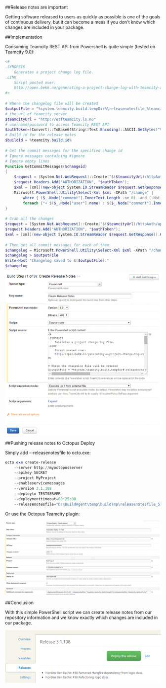 ##Release notes are important

Getting software released to users as quickly as possible is one of the goals of continuous delivery, but it can become a mess if you don't know which changes are included in your package.

##Implementation

Consuming Teamcity REST API from Powershell is quite simple (tested on Teamcity 9.0):

```PowerShell
<#
.SYNOPSIS
    Generates a project change log file.
.LINK
    Script posted over:
    http://open.bekk.no/generating-a-project-change-log-with-teamcity-and-powershell
#>

# Where the changelog file will be created
$outputFile = "%system.teamcity.build.tempDir%\releasenotesfile_%teamcity.build.id%.txt"
# the url of teamcity server
$teamcityUrl = "http://etfteamcity.ls.no"
# username/password to access Teamcity REST API
$authToken=[Convert]::ToBase64String([Text.Encoding]::ASCII.GetBytes("%system.teamcity.auth.userId%:%system.teamcity.auth.password%"))
# Build id for the release notes
$buildId = %teamcity.build.id%

# Get the commit messages for the specified change id
# Ignore messages containing #ignore
# Ignore empty lines
Function GetCommitMessages($changeid)
{
    $request = [System.Net.WebRequest]::Create("$($teamcityUrl)/httpAuth/app/rest/changes/id:$changeid")     
    $request.Headers.Add("AUTHORIZATION", "$authToken");
    $xml = [xml](new-object System.IO.StreamReader $request.GetResponse().GetResponseStream()).ReadToEnd()    
    Microsoft.PowerShell.Utility\Select-Xml $xml -XPath "/change" |
        where { ($_.Node["comment"].InnerText.Length -ne 0) -and (-Not $_.Node["comment"].InnerText.Contains('#ignore'))} |
        foreach {"+ $($_.Node["user"].name) : $($_.Node["comment"].InnerText.Trim().Replace("`n"," "))`n"}
}

# Grab all the changes
$request = [System.Net.WebRequest]::Create("$($teamcityUrl)/httpAuth/app/rest/changes?build=id:$($buildId)")
$request.Headers.Add("AUTHORIZATION", "$authToken");
$xml = [xml](new-object System.IO.StreamReader $request.GetResponse().GetResponseStream()).ReadToEnd()

# Then get all commit messages for each of them
$changelog = Microsoft.PowerShell.Utility\Select-Xml $xml -XPath "/changes/change" | Foreach {GetCommitMessages($_.Node.id)}
$changelog > $outputFile
Write-Host "Changelog saved to $($outputFile):"
$changelog
```

<img src="https://raw.githubusercontent.com/nordineb/Blog/master/BEKK/Generating_a_project_change_log_with_Teamcity_and_Powershell/TC_Step.png" alt="Teamcity Build Step" style="width: 570px;"/>

##Pushing release notes to Octopus Deploy

Simply add --releasenotesfile to octo.exe:

```PowerShell
octo.exe create-release 
	--server http://myoctopusserver 
	--apikey SECRET 
	--project MyProject 
	--enableservicemessages 
	--version 3.1.108 
	--deployto TESTSERVER 
	--deploymenttimeout=00:25:00 
	--releasenotesfile="D:\BuildAgent\temp\buildTmp\releasenotesfile_578.txt"
```

Or use the Octopus Teamcity plugin:

<img src="https://raw.githubusercontent.com/nordineb/Blog/master/BEKK/Generating_a_project_change_log_with_Teamcity_and_Powershell/TC_Plugin.png" style="width: 570px;"/>

##Conclusion

With this simple PowerShell script we can create release notes from our repository information and we know exactly which changes are included in our package.

<img src="https://raw.githubusercontent.com/nordineb/Blog/master/BEKK/Generating_a_project_change_log_with_Teamcity_and_Powershell/OctopusRelease.png" style="width: 570px;"/>